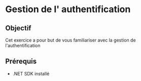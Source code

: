# Gestion de l' authentification

## Objectif
Cet exercice a pour but de vous familiariser avec la gestion de l'authentification

## Prérequis
- .NET SDK installé

